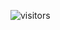 
![visitors](https://visitor-badge.glitch.me/badge?page_id=Devgeeknerd.curso-de-produtividade-para-programadores "Total de Visitas")
